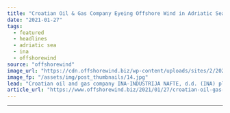 ```yaml
---
title: "Croatian Oil & Gas Company Eyeing Offshore Wind in Adriatic Sea"
date: "2021-01-27"
tags: 
  - featured
  - headlines
  - adriatic sea
  - ina
  - offshorewind
source: "offshorewind"
image_url: "https://cdn.offshorewind.biz/wp-content/uploads/sites/2/2021/01/27121007/INA_bp-resnik-zg_cropped.jpg"
image_fp: "/assets/img/post_thumbnails/14.jpg"
lead: "Croatian oil and gas company INA-INDUSTRIJA NAFTE, d.d. (INA) plans to diversify into renewable"
article_url: "https://www.offshorewind.biz/2021/01/27/croatian-oil-gas-company-eyeing-offshore-wind-in-adriatic-sea/"
---
```


---
